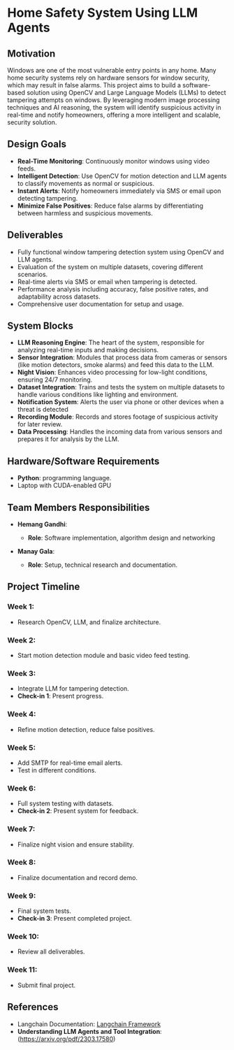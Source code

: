 # Home Safety System Using LLM Agents

## Motivation
Windows are one of the most vulnerable entry points in any home. Many home security systems rely on hardware sensors for window security, which may result in false alarms. This project aims to build a software-based solution using OpenCV and Large Language Models (LLMs) to detect tampering attempts on windows. By leveraging modern image processing techniques and AI reasoning, the system will identify suspicious activity in real-time and notify homeowners, offering a more intelligent and scalable, security solution.


## Design Goals
- **Real-Time Monitoring**: Continuously monitor windows using video feeds.
- **Intelligent Detection**: Use OpenCV for motion detection and LLM agents to classify movements as normal or suspicious.
- **Instant Alerts**: Notify homeowners immediately via SMS or email upon detecting tampering.
- **Minimize False Positives**: Reduce false alarms by differentiating between harmless and suspicious movements.

## Deliverables
- Fully functional window tampering detection system using OpenCV and LLM agents.
- Evaluation of the system on multiple datasets, covering different scenarios.
- Real-time alerts via SMS or email when tampering is detected.
- Performance analysis including accuracy, false positive rates, and adaptability across datasets.
- Comprehensive user documentation for setup and usage.

## System Blocks
- **LLM Reasoning Engine**: The heart of the system, responsible for analyzing real-time inputs and making decisions.
- **Sensor Integration**: Modules that process data from cameras or sensors (like motion detectors, smoke alarms) and feed this data to the LLM.
- **Night Vision**: Enhances video processing for low-light conditions, ensuring 24/7 monitoring.
- **Dataset Integration**: Trains and tests the system on multiple datasets to handle various conditions like lighting and environment.
- **Notification System**: Alerts the user via phone or other devices when a threat is detected
- **Recording Module**: Records and stores footage of suspicious activity for later review.
- **Data Processing**: Handles the incoming data from various sensors and prepares it for analysis by the LLM.

## Hardware/Software Requirements
- **Python**: programming language.
- Laptop with CUDA-enabled GPU

## Team Members Responsibilities
- **Hemang Gandhi**:
  - **Role**: Software implementation, algorithm design and networking
  
- **Manay Gala**:
  - **Role**: Setup, technical research and documentation.

## Project Timeline

### Week 1:
- Research OpenCV, LLM, and finalize architecture.

### Week 2:
- Start motion detection module and basic video feed testing.

### Week 3:
- Integrate LLM for tampering detection.
- **Check-in 1**: Present progress.

### Week 4:
- Refine motion detection, reduce false positives.

### Week 5:
- Add SMTP for real-time email alerts.
- Test in different conditions.

### Week 6:
- Full system testing with datasets.
- **Check-in 2**: Present system for feedback.

### Week 7:
- Finalize night vision and ensure stability.

### Week 8:
- Finalize documentation and record demo.

### Week 9:
- Final system tests.
- **Check-in 3**: Present completed project.

### Week 10:
- Review all deliverables.

### Week 11:
- Submit final project.

## References
- Langchain Documentation: [Langchain Framework](https://www.deeplearning.ai/short-courses/functions-tools-agents-langchain/)
- **Understanding LLM Agents and Tool Integration**: (https://arxiv.org/pdf/2303.17580)

